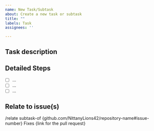 ```yaml
---
name: New Task/Subtask
about: Create a new task or subtask
title: ""
labels: Task
assignees: ''

---
```


## Task description
<!-- Please indicate the task's purpose and goal. -->

## Detailed Steps
<!-- Please specify the individual steps and/or provide relevant references. -->

- [ ] ...
- [ ] ...
- [ ] ...

## Relate to issue(s)
<!-- Please specify any related issues using the format `/relate relation-type #issue-number`
<!-- Multiple relations can be added, must be one per line -->
<!-- use `Fixes` to relate any pull request -->

/relate subtask-of {github.com/NittanyLions42/repository-name#issue-number}
Fixes {link for the pull request}
